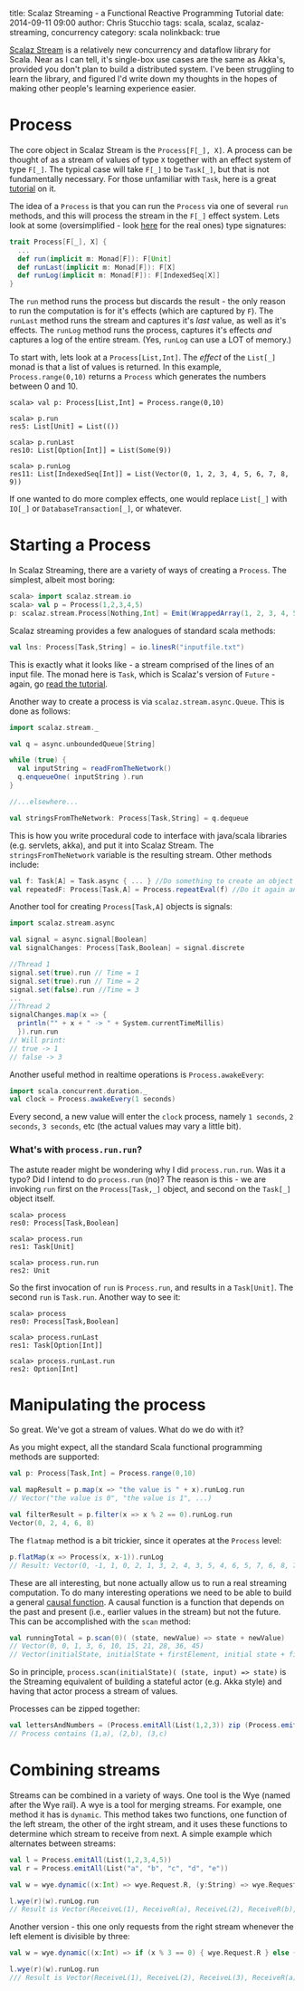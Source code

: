 title: Scalaz Streaming - a Functional Reactive Programming Tutorial
date: 2014-09-11 09:00
author: Chris Stucchio
tags: scala, scalaz, scalaz-streaming, concurrency
category: scala
nolinkback: true

[Scalaz Stream](https://github.com/scalaz/scalaz-stream) is a relatively new concurrency and dataflow library for Scala. Near as I can tell, it's single-box use cases are the same as Akka's, provided you don't plan to build a distributed system. I've been struggling to learn the library, and figured I'd write down my thoughts in the hopes of making other people's learning experience easier.

# Process

The core object in Scalaz Stream is the `Process[F[_], X]`. A process can be thought of as a stream of values of type `X` together with an effect system of type `F[_]`. The typical case will take `F[_]` to be `Task[_]`, but that is not fundamentally necessary. For those unfamiliar with `Task`, here is a great [tutorial](http://timperrett.com/2014/07/20/scalaz-task-the-missing-documentation/) on it.

The idea of a `Process` is that you can run the `Process` via one of several `run` methods, and this will process the stream in the `F[_]` effect system. Lets look at some (oversimplified - look [here](https://github.com/scalaz/scalaz-stream/blob/master/src/main/scala/scalaz/stream/Process.scala) for the real ones) type signatures:

```scala
trait Process[F[_], X] {
  ...
  def run(implicit m: Monad[F]): F[Unit]
  def runLast(implicit m: Monad[F]): F[X]
  def runLog(implicit m: Monad[F]): F[IndexedSeq[X]]
}
```

The `run` method runs the process but discards the result - the only reason to run the computation is for it's effects (which are captured by `F`). The `runLast` method runs the stream and captures it's *last* value, as well as it's effects. The `runLog` method runs the process, captures it's effects *and* captures a log of the entire stream. (Yes, `runLog` can use a LOT of memory.)

To start with, lets look at a `Process[List,Int]`. The *effect* of the `List[_]` monad is that a list of values is returned. In this example, `Process.range(0,10)` returns a `Process` which generates the numbers between 0 and 10.

```
scala> val p: Process[List,Int] = Process.range(0,10)

scala> p.run
res5: List[Unit] = List(())

scala> p.runLast
res10: List[Option[Int]] = List(Some(9))

scala> p.runLog
res11: List[IndexedSeq[Int]] = List(Vector(0, 1, 2, 3, 4, 5, 6, 7, 8, 9))
```

If one wanted to do more complex effects, one would replace `List[_]` with `IO[_]` or `DatabaseTransaction[_]`, or whatever.

# Starting a Process

In Scalaz Streaming, there are a variety of ways of creating a `Process`. The simplest, albeit most boring:

```scala
scala> import scalaz.stream.io
scala> val p = Process(1,2,3,4,5)
p: scalaz.stream.Process[Nothing,Int] = Emit(WrappedArray(1, 2, 3, 4, 5))
```

Scalaz streaming provides a few analogues of standard scala methods:

```scala
val lns: Process[Task,String] = io.linesR("inputfile.txt")
```

This is exactly what it looks like - a stream comprised of the lines of an input file. The monad here is `Task`, which is Scalaz's version of `Future` - again, go [read the tutorial](http://timperrett.com/2014/07/20/scalaz-task-the-missing-documentation/).

Another way to create a process is via `scalaz.stream.async.Queue`. This is done as follows:

```scala
import scalaz.stream._

val q = async.unboundedQueue[String]

while (true) {
  val inputString = readFromTheNetwork()
  q.enqueueOne( inputString ).run
}

//...elsewhere...

val stringsFromTheNetwork: Process[Task,String] = q.dequeue
```

This is how you write procedural code to interface with java/scala libraries (e.g. servlets, akka), and put it into Scalaz Stream. The `stringsFromTheNetwork` variable is the resulting stream. Other methods include:

```scala
val f: Task[A] = Task.async { ... } //Do something to create an object
val repeatedF: Process[Task,A] = Process.repeatEval(f) //Do it again and again
```

Another tool for creating `Process[Task,A]` objects is signals:

```scala
import scalaz.stream.async

val signal = async.signal[Boolean]
val signalChanges: Process[Task,Boolean] = signal.discrete

//Thread 1
signal.set(true).run // Time = 1
signal.set(true).run // Time = 2
signal.set(false).run //Time = 3
...
//Thread 2
signalChanges.map(x => {
  println("" + x + " -> " + System.currentTimeMillis)
  }).run.run
// Will print:
// true -> 1
// false -> 3
```

Another useful method in realtime operations is `Process.awakeEvery`:
```scala
import scala.concurrent.duration._
val clock = Process.awakeEvery(1 seconds)
```

Every second, a new value will enter the `clock` process, namely `1 seconds`, `2 seconds`, `3 seconds`, etc (the actual values may vary a little bit).

### What's with `process.run.run`?

The astute reader might be wondering why I did `process.run.run`. Was it a typo? Did I intend to do `process.run` (no)? The reason is this - we are invoking `run` first on the `Process[Task,_]` object, and second on the `Task[_]` object itself.

```
scala> process
res0: Process[Task,Boolean]

scala> process.run
res1: Task[Unit]

scala> process.run.run
res2: Unit
```

So the first invocation of `run` is `Process.run`, and results in a `Task[Unit]`. The second `run` is `Task.run`. Another way to see it:

```
scala> process
res0: Process[Task,Boolean]

scala> process.runLast
res1: Task[Option[Int]]

scala> process.runLast.run
res2: Option[Int]
```

# Manipulating the process

So great. We've got a stream of values. What do we do with it?

As you might expect, all the standard Scala functional programming methods are supported:

```scala
val p: Process[Task,Int] = Process.range(0,10)

val mapResult = p.map(x => "the value is " + x).runLog.run
// Vector("the value is 0", "the value is 1", ...)

val filterResult = p.filter(x => x % 2 == 0).runLog.run
Vector(0, 2, 4, 6, 8)
```

The `flatmap` method is a bit trickier, since it operates at the `Process` level:

```scala
p.flatMap(x => Process(x, x-1)).runLog
// Result: Vector(0, -1, 1, 0, 2, 1, 3, 2, 4, 3, 5, 4, 6, 5, 7, 6, 8, 7, 9, 8)
```

These are all interesting, but none actually allow us to run a real streaming computation. To do many interesting operations we need to be able to build a general [causal function](http://en.wikipedia.org/wiki/Causal_system). A causal function is a function that depends on the past and present (i.e., earlier values in the stream) but not the future. This can be accomplished with the `scan` method:

```scala
val runningTotal = p.scan(0)( (state, newValue) => state + newValue)
// Vector(0, 0, 1, 3, 6, 10, 15, 21, 28, 36, 45)
// Vector(initialState, initialState + firstElement, initial state + firstElement + secondElement, etc)
```

So in principle, `process.scan(initialState)( (state, input) => state)` is the Streaming equivalent of building a stateful actor (e.g. Akka style) and having that actor process a stream of values.

Processes can be zipped together:

```scala
val lettersAndNumbers = (Process.emitAll(List(1,2,3)) zip (Process.emitAll(List("a", "b", "c"))
// Process contains (1,a), (2,b), (3,c)
```

# Combining streams

Streams can be combined in a variety of ways. One tool is the Wye (named after the Wye rail). A wye is a tool for merging streams. For example, one method it has is `dynamic`. This method takes two functions, one function of the left stream, the other of the irght stream, and it uses these functions to determine which stream to receive from next. A simple example which alternates between streams:

```scala
val l = Process.emitAll(List(1,2,3,4,5))
val r = Process.emitAll(List("a", "b", "c", "d", "e"))

val w = wye.dynamic((x:Int) => wye.Request.R, (y:String) => wye.Request.L)

l.wye(r)(w).runLog.run
// Result is Vector(ReceiveL(1), ReceiveR(a), ReceiveL(2), ReceiveR(b), ReceiveL(3), ReceiveR(c), ReceiveL(4), ReceiveR(d), ReceiveL(5), ReceiveR(e))
```

Another version - this one only requests from the right stream whenever the left element is divisible by three:

```scala
val w = wye.dynamic((x:Int) => if (x % 3 == 0) { wye.Request.R } else { wye.Request.L }, (y:String) => wye.Request.L)

l.wye(r)(w).runLog.run
/// Result is Vector(ReceiveL(1), ReceiveL(2), ReceiveL(3), ReceiveR(a), ReceiveL(4), ReceiveL(5))
```
